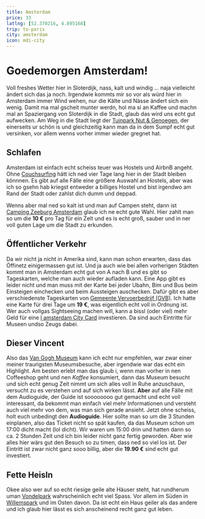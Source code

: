 ```yaml
---
title: Amsterdam
price: 33
latlng: [52.370216, 4.895168]
trip: to-paris
city: amsterdam
icon: mdi-city
---
```


# Goedemorgen Amsterdam!

Voll freshes Wetter hier in Sloterdijk, nass, kalt und windig ... naja vielleicht ändert sich das ja noch. Irgendwie kommts mir so vor als würd hier in Amsterdam immer Wind wehen, nur die Kälte und Nässe ändert sich ein wenig. Damit ma mal gscheit munter werdn, hol ma si an Kaffee und machn mal an Spaziergang von Sloterdijk in die Stadt, glaub das wird uns echt gut aufwecken. Am Weg in die Stadt liegt der <a href="https://goo.gl/maps/hWn94EYBv4Dz6H838" target="_blank">Tuinpark Nut & Genoegen</a>, der einerseits ur schön is und gleichzeitig kann man da in dem Sumpf echt gut versinken, vor allem wenns vorher immer wieder gregnet hat.

<AnImage src="amsterdam/amsterdam-1.jpg" class="mb-5" />

## Schlafen

Amsterdam ist einfach echt scheiss teuer was Hostels und AirbnB angeht. Ohne <a href="" target="_blank">Couchsurfing</a> hätt ich ned vier Tage lang hier in der Stadt bleiben könnnen. Es gibt auf alle Fälle eine größere Auswahl an Hostels, aber was ich so gsehn hab kriegst entweder a billiges Hostel und bist irgendwo am Rand der Stadt oder zahlst dich dumm und deppad.

Wenns aber mal ned so kalt ist und man auf Campen steht, dann ist <a href="https://g.page/camping-zeeburg-amsterdam" target="_blank">Camping Zeeburg Amsterdam</a> glaub ich ne echt gute Wahl. Hier zahlt man so um die **10 €** pro Tag für ein Zelt und es is echt groß, sauber und in ner voll guten Lage um die Stadt zu erkunden.

<AnImage src="amsterdam/amsterdam-2.jpg" class="mb-5" />

## Öffentlicher Verkehr

Da wir nicht ja nicht in Amerika sind, kann man schon erwarten, dass das Öffinetz einigermassen gut ist. Und ja auch wie bei allen vorherigen Städten kommt man in Amsterdam echt gut von A nach B und es gibt so Tageskarten, welche man auch wieder aufladen kann. Eine App gibt es leider nicht und man muss mit der Karte bei jeder Ubahn, Bim und Bus beim Einsteigen einchecken und beim Aussteigen auschecken. Dafür gibt es aber verschiedenste Tageskarten von <a href="https://reisproducten.gvb.nl/en/toeristen" target="_blank">Gemeente Vervoerbedrijf (GVB)</a>. Ich hatte eine Karte für drei Tage um **19 €**, was eigentlich echt voll in Ordnung ist. Wer auch vollgas Sightseeing machen will, kann a bissl (oder viel) mehr Geld für eine <a href="https://www.iamsterdam.com/en/i-am/i-amsterdam-city-card" target="_blank">I amsterdam City Card</a> investieren. Da sind auch Eintritte für Museen undso Zeugs dabei.

<AnImage src="amsterdam/amsterdam-3.jpg" class="mb-5" />

## Dieser Vincent

Also das <a href="https://goo.gl/maps/N36EgXmyqY6K5XVs5" target="_blank">Van Gogh Museum</a> kann ich echt nur empfehlen, war zwar einer meiner traurigsten Museumsbesuche, aber irgendwie war das echt ein Highlight. Am besten erlebt man das glaub i, wenn man vorher in nen Coffeeshop geht und nen *Kaffee* konsumiert, dann das Museum besucht und sich echt genug Zeit nimmt um sich alles voll in Ruhe anzuschaun, versucht zu es verstehen und auf sich wirken lässt. **Aber** auf alle Fälle mit dem Audioguide, der Guide ist soooooooo gut gemacht und echt voll interessant, da bekommt man einfach viel mehr Informationen und versteht auch viel mehr von dem, was man sich gerade ansieht. Jetzt ohne scheiss, holt euch unbedingt den **Audioguide**. Hier sollte man so um die 3 Stunden einplanen, also das Ticket nicht so spät kaufen, da das Museum schon um 17:00 dicht macht (lol dicht). Wir waren um 15:00 drin und hatten dann so ca. 2 Stunden Zeit und ich bin leider nicht ganz fertig geworden. Aber wie alles hier wärs gut den Besuch so zu timen, dass ned so viel los ist. Der Eintritt ist zwar nicht ganz sooo billig, aber die **19.90 €** sind echt gut investiert.

<AnImage src="amsterdam/amsterdam-4.jpg" class="mb-5" />

## Fette Heisln

Okee also wer auf so echt riesige geile alte Häuser steht, hat rundherum uman <a href="https://goo.gl/maps/SuLuie3ZBsqsn4H99" target="_blank">Vondelpark</a> wahrscheinlich echt viel Spass. Vor allem im Süden in <a href="https://goo.gl/maps/VNm4eUjqTAxN2fEv9" target="_blank">Willemspark</a> und im Osten davon. Da ist echt ein Haus geiler als das andere und ich glaub hier lässt es sich anscheinend recht ganz gut leben.

<AnImage src="amsterdam/amsterdam-5.jpg" class="mb-5" />